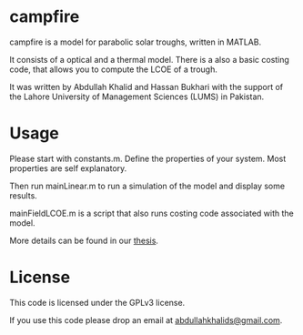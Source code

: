 campfire
========

campfire is a model for parabolic solar troughs, written in MATLAB.

It consists of a optical and a thermal model. There is a also a basic costing code, that allows you to compute
the LCOE of a trough.

It was written by Abdullah Khalid and Hassan Bukhari with the support of the Lahore University of Management 
Sciences (LUMS) in Pakistan. 

Usage
=====

Please start with constants.m. Define the properties of your system. Most properties are self explanatory.

Then run mainLinear.m to run a simulation of the model and display some results.

mainFieldLCOE.m is a script that also runs costing code associated with the model. 

More details can be found in our [thesis](https://github.com/abdullahkhalids/campfire/blob/master/CSPThesis2012LUMSSSE.pdf).

License
=======

This code is licensed under the GPLv3 license.

If you use this code please drop an email at abdullahkhalids@gmail.com.
